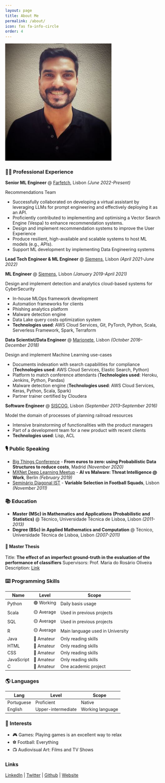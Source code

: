 ```yaml
---
layout: page
title: About Me
permalink: /about/
icon: fas fa-info-circle
order: 4
---
```


![profile-picture](../assets/images/profile-picture.jpeg)

### 👨‍💻 Professional Experience

**Senior ML Engineer** @ [Farfetch](https://www.farfetch.com/), Lisbon *(June 2022-Present)*

Recommendations Team

* Successfully collaborated on developing a virtual assistant by leveraging LLMs for prompt engineering and effectively deploying it as an API.
* Proficiently contributed to implementing and optimising a Vector Search Engine (Vespa) to enhance recommendation systems.
* Design and implement recommendation systems to improve the User Experience
* Produce resilient, high-available and scalable systems to host ML models (e.g., APIs).
* Support ML development by implementing Data Engineering systems

**Lead Tech Engineer & ML Engineer** @ [Siemens](https://www.siemens.com/global/en.html), Lisbon *(April 2021-June 2022)*

**ML Engineer** @ [Siemens](https://www.siemens.com/global/en.html), Lisbon *(January 2019-April 2021)*

Design and implement detection and analytics cloud-based systems for CyberSecurity

* In-house MLOps framework development
* Automation frameworks for clients
* Phishing analytics platform
* Malware detection engine
* Data Lake query costs optimization system
* **Technologies used**: AWS Cloud Services, Git, PyTorch, Python, Scala, Serverless Framework, Spark, Terraform

**Data Scientist/Data Engineer** @ [Marionete](https://marionete.co.uk/), Lisbon *(October 2016–December 2018)*

Design and implement Machine Learning use-cases

* Documents indexation with search capabilities for compliance (**Technologies used**: AWS Cloud Services, Elastic Search, Python)
* Platform to match conference attendants (**Technologies used**: Heroku, Jenkins, Python, Pandas)
* Malware detection engine (**Technologies used**: AWS Cloud Services, Keras, Python, Scala, Spark)
* Partner trainer certified by Cloudera

**Software Engineer** @ [SISCOG](https://www.siscog.pt/pt/), Lisbon *(September 2013–September 2016)*

Model the domain of processes of planning railroad resources

* Intensive brainstorming of functionalities with the product managers
* Part of a development team for a new product with recent clients
* **Technologies used**: Lisp, ACL

### 🎙 Public Speaking

* [Big Things Conference](https://www.bigthingsconference.com/2019/schedule/from-euros-to-zero-using-probabilistic-data-structures-to-reduce-costs/) - **From euros to zero: using Probabilistic Data Structures to reduce costs**, Madrid *(November 2020)*
* [MXNet Deep Learning Meetup](https://www.meetup.com/Deep-Learning-with-Apache-MXNet-Berlin/events/258325821/) - **AI vs Malware: Threat Intelligence @ Work**, Berlin *(February 2019)*
* [Seminário Diagonal IST](https://math.tecnico.ulisboa.pt/seminars/diagonal/?action=show&id=2647) - **Variable Selection in Football Squads**, Lisbon *(November 2011)*

### 📚 Education

* **Master (MSc) in Mathematics and Applications (Probabilistic and
Statistics)** @ Técnico, Universidade Técnica de Lisboa, Lisbon *(2011-2013)*
* **Degree (BSc) in Applied Mathematics and Computation** @ Técnico, Universidade Técnica de Lisboa, Lisbon *(2007-2011)*

#### 📜 Master Thesis

Title: **The effect of an imperfect ground-truth in the evaluation of the performance of classifiers**
Supervisors: Prof. Maria do Rosário Oliveira
Description: [Link](https://fenix.tecnico.ulisboa.pt/cursos/mma/dissertacao/2353642465848)

### ⌨️ Programming Skills

| Name       | Level     | Scope                            |
| ---------- | --------- | -------------------------------- |
| Python     | 🟢 Working | Daily basis usage                |
| Scala      | 🟡 Average | Used in previous projects        |
| SQL        | 🟡 Average | Used in previous projects        |
| R          | 🟡 Average | Main language used in University |
| Java       | 🔴 Amateur | Only reading skills              |
| HTML       | 🔴 Amateur | Only reading skills              |
| CSS        | 🔴 Amateur | Only reading skills              |
| JavaScript | 🔴 Amateur | Only reading skills              |
| C          | 🔴 Amateur | One academic project             |

<!-- ### 🪓 Tools

* **OS**: Unix, Windows
* **Big Data**: Spark
* **Cloud**: AWS
* **VCS**: Git, Github, Bitbucket, Gitlab
* **IDE**: Pycharm, Visual Studio Code, Intellij -->

### 🌎 Languages

| Lang       | Level              | Scope            |
| ---------- | ------------------ | ---------------- |
| Portuguese | Proficient         | Native           |
| English    | Upper-intermediate | Working language |

### 🎨 Interests

* 🎮 Games: Playing games is an excellent way to relax
* ⚽️ Football: Everything
* 📺 Audiovisual Art: Films and TV Shows

### Links

[LinkedIn](https://www.linkedin.com/in/jonsnow7/) | [Twitter](https://twitter.com/7_snow_storm) | [Github](https://github.com/jonsnowseven) | [Website](https://jonsnowseven.github.io/digital-cv/)
